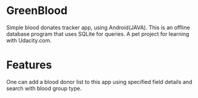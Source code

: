 # GreenBlood
Simple blood donates tracker app, using Android(JAVA). This is an offline database program that uses SQLite for queries. A pet project for learning with Udacity.com.

# Features
One can add a blood donor list to this app using specified field details and search with blood group type.
